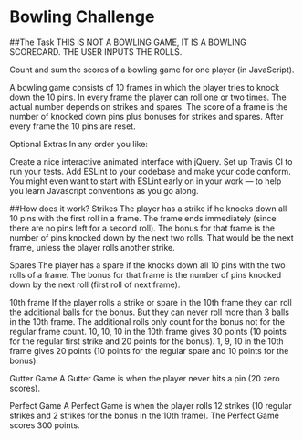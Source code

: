 # Bowling Challenge

##The Task
THIS IS NOT A BOWLING GAME, IT IS A BOWLING SCORECARD. THE USER INPUTS THE ROLLS.

Count and sum the scores of a bowling game for one player (in JavaScript).

A bowling game consists of 10 frames in which the player tries to knock down the 10 pins. In every frame the player can roll one or two times. The actual number depends on strikes and spares. The score of a frame is the number of knocked down pins plus bonuses for strikes and spares. After every frame the 10 pins are reset.

Optional Extras
In any order you like:

Create a nice interactive animated interface with jQuery.
Set up Travis CI to run your tests.
Add ESLint to your codebase and make your code conform.
You might even want to start with ESLint early on in your work — to help you learn Javascript conventions as you go along.

##How does it work?
Strikes
The player has a strike if he knocks down all 10 pins with the first roll in a frame. The frame ends immediately (since there are no pins left for a second roll). The bonus for that frame is the number of pins knocked down by the next two rolls. That would be the next frame, unless the player rolls another strike.

Spares
The player has a spare if the knocks down all 10 pins with the two rolls of a frame. The bonus for that frame is the number of pins knocked down by the next roll (first roll of next frame).

10th frame
If the player rolls a strike or spare in the 10th frame they can roll the additional balls for the bonus. But they can never roll more than 3 balls in the 10th frame. The additional rolls only count for the bonus not for the regular frame count.
10, 10, 10 in the 10th frame gives 30 points (10 points for the regular first strike and 20 points for the bonus).
1, 9, 10 in the 10th frame gives 20 points (10 points for the regular spare and 10 points for the bonus).

Gutter Game
A Gutter Game is when the player never hits a pin (20 zero scores).

Perfect Game
A Perfect Game is when the player rolls 12 strikes (10 regular strikes and 2 strikes for the bonus in the 10th frame). The Perfect Game scores 300 points.
